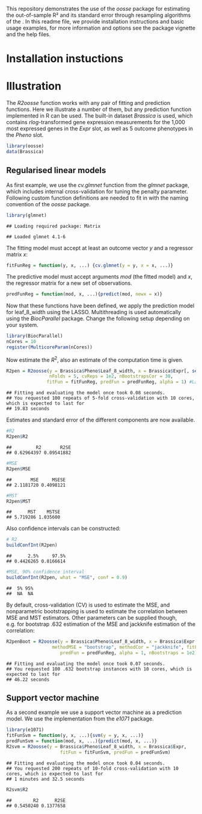 
This repository demonstrates the use of the *oosse* package for
estimating the out-of-sample R² and its standard error through
resampling algorithms of the . In this readme file, we provide
installation instructions and basic usage examples, for more information
and options see the package vignette and the help files.

# Installation instuctions

# Illustration

The *R2oosse* function works with any pair of fitting and prediction
functions. Here we illustrate a number of them, but any prediction
function implemented in R can be used. The built-in dataset *Brassica*
is used, which contains *rlog*-transformed gene expression measurements
for the 1,000 most expressed genes in the *Expr* slot, as well as 5
outcome phenotypes in the *Pheno* slot.

``` r
library(oosse)
data(Brassica)
```

## Regularised linear models

As first example, we use the *cv.glmnet* function from the *glmnet*
package, which includes internal cross-validation for tuning the penalty
parameter. Following custom function definitions are needed to fit in
with the naming convention of the *oosse* package.

``` r
library(glmnet)
```

    ## Loading required package: Matrix

    ## Loaded glmnet 4.1-6

The fitting model must accept at least an outcome vector *y* and a
regressor matrix *x*:

``` r
fitFunReg = function(y, x, ...) {cv.glmnet(y = y, x = x, ...)}
```

The predictive model must accept arguments *mod* (the fitted model) and
*x*, the regressor matrix for a new set of observations.

``` r
predFunReg = function(mod, x, ...){predict(mod, newx = x)}
```

Now that these functions have been defined, we apply the prediction
model for leaf_8\_width using the LASSO. Multithreading is used
automatically using the *BiocParallel* package. Change the following
setup depending on your system.

``` r
library(BiocParallel)
nCores = 10
register(MulticoreParam(nCores))
```

Now estimate the $R^2$, also an estimate of the computation time is
given.

``` r
R2pen = R2oosse(y = Brassica$Pheno$Leaf_8_width, x = Brassica$Expr[, seq_len(2e2)], 
                nFolds = 5, cvReps = 1e2, nBootstrapsCor = 30,
               fitFun = fitFunReg, predFun = predFunReg, alpha = 1) #Lasso model
```

    ## Fitting and evaluating the model once took 0.08 seconds.
    ## You requested 100 repeats of 5-fold cross-validation with 10 cores, which is expected to last for
    ## 19.83 seconds

Estimates and standard error of the different components are now
available.

``` r
#R2
R2pen$R2
```

    ##         R2       R2SE 
    ## 0.62964397 0.09541882

``` r
#MSE
R2pen$MSE
```

    ##       MSE     MSESE 
    ## 2.1181720 0.4098121

``` r
#MST
R2pen$MST
```

    ##      MST    MSTSE 
    ## 5.719286 1.035600

Also confidence intervals can be constructed:

``` r
# R2
buildConfInt(R2pen)
```

    ##      2.5%     97.5% 
    ## 0.4426265 0.8166614

``` r
#MSE, 90% confidence interval
buildConfInt(R2pen, what = "MSE", conf = 0.9)
```

    ##  5% 95% 
    ##  NA  NA

By default, cross-validation (CV) is used to estimate the MSE, and
nonparametric bootstrapping is used to estimate the correlation between
MSE and MST estimators. Other parameters can be supplied though,
e.g. for bootstrap .632 estimation of the MSE and jackknife estimation
of the correlation:

``` r
R2penBoot = R2oosse(y = Brassica$Pheno$Leaf_8_width, x = Brassica$Expr[, seq_len(2e2)],
                 methodMSE = "bootstrap", methodCor = "jackknife", fitFun = fitFunReg,
                    predFun = predFunReg, alpha = 1, nBootstraps = 1e2)#Lasso model
```

    ## Fitting and evaluating the model once took 0.07 seconds.
    ## You requested 100 .632 bootstrap instances with 10 cores, which is expected to last for
    ## 46.22 seconds

## Support vector machine

As a second example we use a support vector machine as a prediction
model. We use the implementation from the *e1071* package.

``` r
library(e1071)
fitFunSvm = function(y, x, ...){svm(y = y, x, ...)}
predFunSvm = function(mod, x, ...){predict(mod, x, ...)}
R2svm = R2oosse(y = Brassica$Pheno$Leaf_8_width, x = Brassica$Expr,
                    fitFun = fitFunSvm, predFun = predFunSvm)
```

    ## Fitting and evaluating the model once took 0.04 seconds.
    ## You requested 200 repeats of 10-fold cross-validation with 10 cores, which is expected to last for
    ## 1 minutes and 32.5 seconds

``` r
R2svm$R2
```

    ##        R2      R2SE 
    ## 0.5450240 0.1377658
